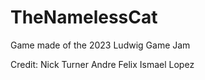 # TheNamelessCat
Game made of the 2023 Ludwig Game Jam

Credit:
Nick Turner
Andre Felix
Ismael Lopez
